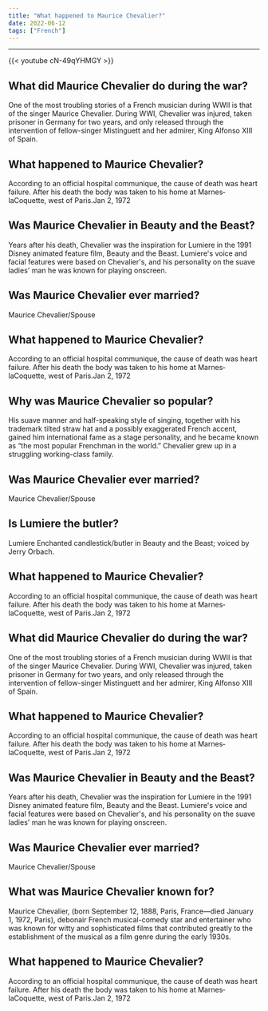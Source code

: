 ```yaml
---
title: "What happened to Maurice Chevalier?"
date: 2022-06-12
tags: ["French"]
---
```


---
{{< youtube cN-49qYHMGY >}}
## What did Maurice Chevalier do during the war?
One of the most troubling stories of a French musician during WWII is that of the singer Maurice Chevalier. During WWI, Chevalier was injured, taken prisoner in Germany for two years, and only released through the intervention of fellow-singer Mistinguett and her admirer, King Alfonso XIII of Spain.

## What happened to Maurice Chevalier?
According to an official hospital communique, the cause of death was heart failure. After his death the body was taken to his home at Marnes‐laCoquette, west of Paris.Jan 2, 1972

## Was Maurice Chevalier in Beauty and the Beast?
Years after his death, Chevalier was the inspiration for Lumiere in the 1991 Disney animated feature film, Beauty and the Beast. Lumiere's voice and facial features were based on Chevalier's, and his personality on the suave ladies' man he was known for playing onscreen.

## Was Maurice Chevalier ever married?
Maurice Chevalier/Spouse

## What happened to Maurice Chevalier?
According to an official hospital communique, the cause of death was heart failure. After his death the body was taken to his home at Marnes‐laCoquette, west of Paris.Jan 2, 1972

## Why was Maurice Chevalier so popular?
His suave manner and half-speaking style of singing, together with his trademark tilted straw hat and a possibly exaggerated French accent, gained him international fame as a stage personality, and he became known as “the most popular Frenchman in the world.” Chevalier grew up in a struggling working-class family.

## Was Maurice Chevalier ever married?
Maurice Chevalier/Spouse

## Is Lumiere the butler?
Lumiere Enchanted candlestick/butler in Beauty and the Beast; voiced by Jerry Orbach.

## What happened to Maurice Chevalier?
According to an official hospital communique, the cause of death was heart failure. After his death the body was taken to his home at Marnes‐laCoquette, west of Paris.Jan 2, 1972

## What did Maurice Chevalier do during the war?
One of the most troubling stories of a French musician during WWII is that of the singer Maurice Chevalier. During WWI, Chevalier was injured, taken prisoner in Germany for two years, and only released through the intervention of fellow-singer Mistinguett and her admirer, King Alfonso XIII of Spain.

## What happened to Maurice Chevalier?
According to an official hospital communique, the cause of death was heart failure. After his death the body was taken to his home at Marnes‐laCoquette, west of Paris.Jan 2, 1972

## Was Maurice Chevalier in Beauty and the Beast?
Years after his death, Chevalier was the inspiration for Lumiere in the 1991 Disney animated feature film, Beauty and the Beast. Lumiere's voice and facial features were based on Chevalier's, and his personality on the suave ladies' man he was known for playing onscreen.

## Was Maurice Chevalier ever married?
Maurice Chevalier/Spouse

## What was Maurice Chevalier known for?
Maurice Chevalier, (born September 12, 1888, Paris, France—died January 1, 1972, Paris), debonair French musical-comedy star and entertainer who was known for witty and sophisticated films that contributed greatly to the establishment of the musical as a film genre during the early 1930s.

## What happened to Maurice Chevalier?
According to an official hospital communique, the cause of death was heart failure. After his death the body was taken to his home at Marnes‐laCoquette, west of Paris.Jan 2, 1972

